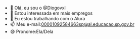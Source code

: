 - 👋 Olá, eu sou o @Diogovxl
- 👀 Estou interessada em mais empregos
- 💞️ Eu estou trabalhando com o Alura 
- 📫 Meu e-mail:00001092584663sp@al.educacao.sp.gov.br
- 😄 Pronome:Ela/Dela
